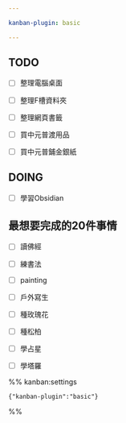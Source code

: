 ```yaml
---

kanban-plugin: basic

---
```


## TODO

- [ ] 整理電腦桌面
- [ ] 整理F槽資料夾
- [ ] 整理網頁書籤
- [ ] 買中元普渡用品
- [ ] 買中元普鋪金銀紙


## DOING

- [ ] 學習Obsidian


## 最想要完成的20件事情

- [ ] 讀佛經
- [ ] 練書法
- [ ] painting
- [ ] 戶外寫生
- [ ] 種玫瑰花
- [ ] 種松柏
- [ ] 學占星
- [ ] 學塔羅




%% kanban:settings
```
{"kanban-plugin":"basic"}
```
%%